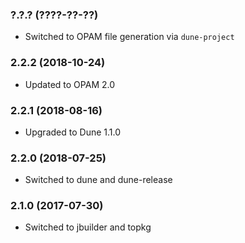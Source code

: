 ### ?.?.? (????-??-??)

  * Switched to OPAM file generation via `dune-project`


### 2.2.2 (2018-10-24)

  * Updated to OPAM 2.0


### 2.2.1 (2018-08-16)

  * Upgraded to Dune 1.1.0


### 2.2.0 (2018-07-25)

  * Switched to dune and dune-release


### 2.1.0 (2017-07-30)

  * Switched to jbuilder and topkg
